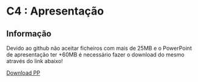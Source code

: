 # C4 : Apresentação

## Informação
Devido ao github não aceitar ficheiros com mais de 25MB e o PowerPoint de apresentação ter +60MB é necessário fazer o download do mesmo através do link abaixo!

 [Download PP](https://meocloud.pt/link/9792717c-7ce0-49af-bf6c-f7b10003fd2f/c4.odp/) 
